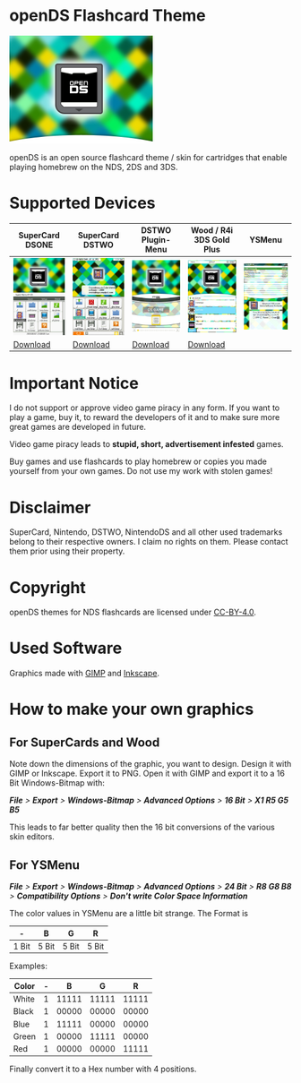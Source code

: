 # openDS Flashcard Theme

![](src/supercard_dstwo/plugin_menu/PNG/up_bk.png)

openDS is an open source flashcard theme / skin for cartridges that enable playing homebrew on the NDS, 2DS and 3DS.

# Supported Devices

|SuperCard DSONE|SuperCard DSTWO|DSTWO Plugin-Menu|Wood / R4i 3DS Gold Plus|YSMenu|
|-|-|-|-|-|
|![](screenshots/screenshot_dsone.png)|![](screenshots/screenshot_dstwo.png)|![](screenshots/screenshot_dstwo_plugin.png)|![](screenshots/screenshot_wood.jpg)|![](screenshots/screenshot_ysmenu.png)|
|[Download](https://github.com/gembutterfly/nds_flashcard_theme_opends/raw/master/downloads/openDS_for_supercard_dsone.zip)|[Download](https://github.com/gembutterfly/nds_flashcard_theme_opends/raw/master/downloads/openDS_for_supercard_dstwo.zip)|[Download](https://github.com/gembutterfly/nds_flashcard_theme_opends/raw/master/downloads/openDS_for_r4i_wood.zip)|[Download](https://github.com/gembutterfly/nds_flashcard_theme_opends/raw/master/downloads/openDS_for_ysmenu.zip)|

# Important Notice

I do not support or approve video game piracy in any form. If you want to play a game, buy it, to reward the developers of it and to make sure more great games are developed in future.

Video game piracy leads to **stupid, short, advertisement infested** games.

Buy games and use flashcards to play homebrew or copies you made yourself from your own games. Do not use my work with stolen games!

# Disclaimer

SuperCard, Nintendo, DSTWO, NintendoDS and all other used trademarks belong to their respective owners. I claim no rights on them. Please contact them prior using their property.

# Copyright

openDS themes for NDS flashcards are licensed under [CC-BY-4.0](https://creativecommons.org/licenses/by/4.0/).

# Used Software

Graphics made with [GIMP](https://www.gimp.org/) and [Inkscape](https://www.inkscape.org/).

# How to make your own graphics

## For SuperCards and Wood

Note down the dimensions of the graphic, you want to design. Design it with GIMP or Inkscape. Export it to PNG. Open it with GIMP and export it to a 16 Bit Windows-Bitmap with:

***File** > **Export** > **Windows-Bitmap** > **Advanced Options** > **16 Bit** > **X1 R5 G5 B5***

This leads to far better quality then the 16 bit conversions of the various skin editors.

## For YSMenu

***File** > **Export** > **Windows-Bitmap** > **Advanced Options** > **24 Bit** > **R8 G8 B8** > **Compatibility Options** > **Don't write Color Space Information***

The color values in YSMenu are a little bit strange. The Format is

|-|B|G|R|
|-|-|-|-|
|1 Bit|5 Bit|5 Bit|5 Bit|

Examples:

|Color|-|B|G|R|
|-|-|-|-|-|
|White|1|11111|11111|11111|
|Black|1|00000|00000|00000|
|Blue|1|11111|00000|00000|
|Green|1|00000|11111|00000|
|Red|1|00000|00000|11111|

Finally convert it to a Hex number with 4 positions.


